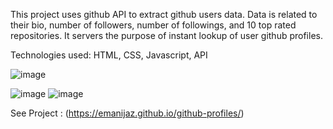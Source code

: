 This project uses github API to extract github users data. Data is related to their bio, number of followers, number of followings, and 10 top rated repositories. 
It servers the purpose of instant lookup of user github profiles.

Technologies used: HTML, CSS, Javascript, API

![image](https://user-images.githubusercontent.com/24871433/122196521-bd465080-ceb0-11eb-9dca-07b9f5ea5dd2.png)

![image](https://user-images.githubusercontent.com/24871433/122196865-0d251780-ceb1-11eb-886f-6b231e23499b.png)
![image](https://user-images.githubusercontent.com/24871433/123130347-22c4af00-d466-11eb-8fba-2658affee85a.png)



See Project : (https://emanijaz.github.io/github-profiles/)
